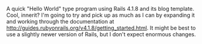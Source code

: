 A quick "Hello World" type program using Rails 4.1.8 and its blog template. Cool, innerit?
I'm going to try and pick up as much as I can by expanding it and working through the documentation at http://guides.rubyonrails.org/v4.1.8/getting_started.html.
It might be best to use a slightly newer version of Rails, but I don't expect enormous changes.
